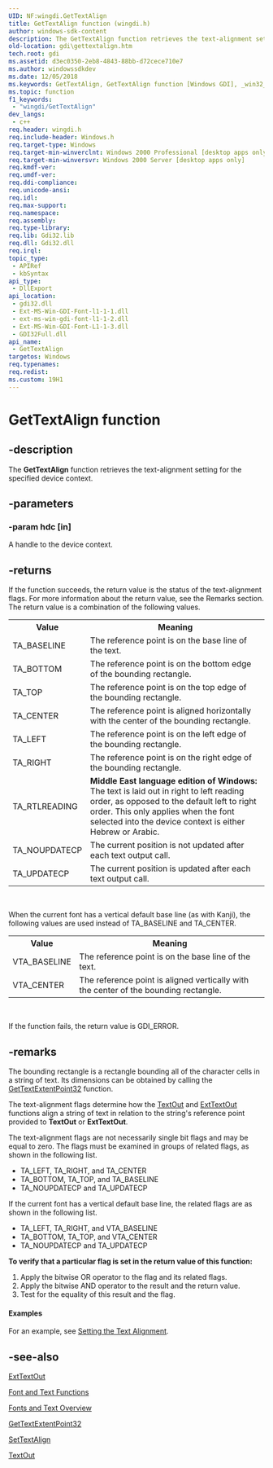 ```yaml
---
UID: NF:wingdi.GetTextAlign
title: GetTextAlign function (wingdi.h)
author: windows-sdk-content
description: The GetTextAlign function retrieves the text-alignment setting for the specified device context.
old-location: gdi\gettextalign.htm
tech.root: gdi
ms.assetid: d3ec0350-2eb8-4843-88bb-d72cece710e7
ms.author: windowssdkdev
ms.date: 12/05/2018
ms.keywords: GetTextAlign, GetTextAlign function [Windows GDI], _win32_GetTextAlign, gdi.gettextalign, wingdi/GetTextAlign
ms.topic: function
f1_keywords: 
 - "wingdi/GetTextAlign"
dev_langs:
 - c++
req.header: wingdi.h
req.include-header: Windows.h
req.target-type: Windows
req.target-min-winverclnt: Windows 2000 Professional [desktop apps only]
req.target-min-winversvr: Windows 2000 Server [desktop apps only]
req.kmdf-ver: 
req.umdf-ver: 
req.ddi-compliance: 
req.unicode-ansi: 
req.idl: 
req.max-support: 
req.namespace: 
req.assembly: 
req.type-library: 
req.lib: Gdi32.lib
req.dll: Gdi32.dll
req.irql: 
topic_type:
 - APIRef
 - kbSyntax
api_type:
 - DllExport
api_location:
 - gdi32.dll
 - Ext-MS-Win-GDI-Font-l1-1-1.dll
 - ext-ms-win-gdi-font-l1-1-2.dll
 - Ext-MS-Win-GDI-Font-L1-1-3.dll
 - GDI32Full.dll
api_name:
 - GetTextAlign
targetos: Windows
req.typenames: 
req.redist: 
ms.custom: 19H1
---
```


# GetTextAlign function


## -description


The <b>GetTextAlign</b> function retrieves the text-alignment setting for the specified device context.


## -parameters




### -param hdc [in]

A handle to the device context.


## -returns



If the function succeeds, the return value is the status of the text-alignment flags. For more information about the return value, see the Remarks section. The return value is a combination of the following values.

<table>
<tr>
<th>Value</th>
<th>Meaning</th>
</tr>
<tr>
<td>TA_BASELINE</td>
<td>The reference point is on the base line of the text.</td>
</tr>
<tr>
<td>TA_BOTTOM</td>
<td>The reference point is on the bottom edge of the bounding rectangle.</td>
</tr>
<tr>
<td>TA_TOP</td>
<td>The reference point is on the top edge of the bounding rectangle.</td>
</tr>
<tr>
<td>TA_CENTER</td>
<td>The reference point is aligned horizontally with the center of the bounding rectangle.</td>
</tr>
<tr>
<td>TA_LEFT</td>
<td>The reference point is on the left edge of the bounding rectangle.</td>
</tr>
<tr>
<td>TA_RIGHT</td>
<td>The reference point is on the right edge of the bounding rectangle.</td>
</tr>
<tr>
<td>TA_RTLREADING</td>
<td><b>Middle East language edition of Windows:</b> The text is laid out in right to left reading order, as opposed to the default left to right order. This only applies when the font selected into the device context is either Hebrew or Arabic.</td>
</tr>
<tr>
<td>TA_NOUPDATECP</td>
<td>The current position is not updated after each text output call.</td>
</tr>
<tr>
<td>TA_UPDATECP</td>
<td>The current position is updated after each text output call.</td>
</tr>
</table>
 

When the current font has a vertical default base line (as with Kanji), the following values are used instead of TA_BASELINE and TA_CENTER.

<table>
<tr>
<th>Value</th>
<th>Meaning</th>
</tr>
<tr>
<td>VTA_BASELINE</td>
<td>The reference point is on the base line of the text.</td>
</tr>
<tr>
<td>VTA_CENTER</td>
<td>The reference point is aligned vertically with the center of the bounding rectangle.</td>
</tr>
</table>
 

If the function fails, the return value is GDI_ERROR.




## -remarks



The bounding rectangle is a rectangle bounding all of the character cells in a string of text. Its dimensions can be obtained by calling the <a href="https://docs.microsoft.com/windows/desktop/api/wingdi/nf-wingdi-gettextextentpoint32a">GetTextExtentPoint32</a> function.

The text-alignment flags determine how the <a href="https://docs.microsoft.com/windows/desktop/api/wingdi/nf-wingdi-textouta">TextOut</a> and <a href="https://docs.microsoft.com/windows/desktop/api/wingdi/nf-wingdi-exttextouta">ExtTextOut</a> functions align a string of text in relation to the string's reference point provided to <b>TextOut</b> or <b>ExtTextOut</b>.

The text-alignment flags are not necessarily single bit flags and may be equal to zero. The flags must be examined in groups of related flags, as shown in the following list.

<ul>
<li>TA_LEFT, TA_RIGHT, and TA_CENTER</li>
<li>TA_BOTTOM, TA_TOP, and TA_BASELINE</li>
<li>TA_NOUPDATECP and TA_UPDATECP</li>
</ul>
If the current font has a vertical default base line, the related flags are as shown in the following list.

<ul>
<li>TA_LEFT, TA_RIGHT, and VTA_BASELINE</li>
<li>TA_BOTTOM, TA_TOP, and VTA_CENTER</li>
<li>TA_NOUPDATECP and TA_UPDATECP</li>
</ul>
<p class="proch"><b>To verify that a particular flag is set in the return value of this function:</b>

<ol>
<li>Apply the bitwise OR operator to the flag and its related flags.</li>
<li>Apply the bitwise AND operator to the result and the return value.</li>
<li>Test for the equality of this result and the flag.</li>
</ol>

#### Examples

For an example, see <a href="https://docs.microsoft.com/windows/desktop/gdi/setting-the-text-alignment">Setting the Text Alignment</a>.

<div class="code"></div>



## -see-also




<a href="https://docs.microsoft.com/windows/desktop/api/wingdi/nf-wingdi-exttextouta">ExtTextOut</a>



<a href="https://docs.microsoft.com/windows/desktop/gdi/font-and-text-functions">Font and Text Functions</a>



<a href="https://docs.microsoft.com/windows/desktop/gdi/fonts-and-text">Fonts and Text Overview</a>



<a href="https://docs.microsoft.com/windows/desktop/api/wingdi/nf-wingdi-gettextextentpoint32a">GetTextExtentPoint32</a>



<a href="https://docs.microsoft.com/windows/desktop/api/wingdi/nf-wingdi-settextalign">SetTextAlign</a>



<a href="https://docs.microsoft.com/windows/desktop/api/wingdi/nf-wingdi-textouta">TextOut</a>
 

 

